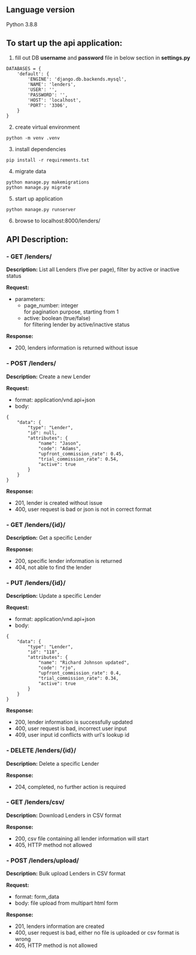 ## Language version  
Python 3.8.8

## To start up the api application:

1. fill out DB __username__ and __password__ file in below section in __settings.py__  
```
DATABASES = {
    'default': {
        'ENGINE': 'django.db.backends.mysql',
        'NAME': 'lenders',
        'USER': '',
        'PASSWORD': '',
        'HOST': 'localhost',
        'PORT': '3306',
    }
}
```

2. create virtual environment  
```
python -m venv .venv
```  

3. install dependencies  
```
pip install -r requirements.txt
```   

4. migrate data  
```
python manage.py makemigrations
python manage.py migrate
```  

5. start up application  
```
python manage.py runserver
```  

6. browse to localhost:8000/lenders/  
  
## API Description:

### - GET /lenders/
**Description:** List all Lenders (five per page), filter by active or inactive status  
  
**Request:**
- parameters:  
  - page_number: integer  
    for pagination purpose, starting from 1  
  - active: boolean (true/false)  
    for filtering lender by active/inactive status  
  
**Response:**  
  - 200, lenders information is returned without issue
  
### - POST /lenders/
**Description:** Create a new Lender  
  
**Request:**  
- format: application/vnd.api+json  
- body:  
```
{
    "data": {
        "type": "Lender",
        "id": null,
        "attributes": {
            "name": "Jason",
            "code": "Adams",
            "upfront_commission_rate": 0.45,
            "trial_commission_rate": 0.54,
            "active": true
        }
    }
}
```  
  
**Response:**   
  - 201, lender is created without issue  
  - 400, user request is bad or json is not in correct format  
  
### - GET /lenders/{id}/  
**Description:** Get a specific Lender  
  
**Response:**  
  - 200, specific lender information is returned  
  - 404, not able to find the lender  
  
### - PUT /lenders/{id}/  
**Description:** Update a specific Lender
  
**Request:**  
- format: application/vnd.api+json  
- body:  
```
{
    "data": {
        "type": "Lender",
        "id": "118",
        "attributes": {
            "name": "Richard Johnson updated",
            "code": "rjo",
            "upfront_commission_rate": 0.4,
            "trial_commission_rate": 0.34,
            "active": true
        }
    }
}
``` 
  
**Response:**  
  - 200, lender information is successfully updated  
  - 400, user request is bad, incorrect user input  
  - 409, user input id conflicts with url's lookup id  
  
### - DELETE /lenders/{id}/  
**Description:** Delete a specific Lender  
  
**Response:**  
  - 204, completed, no further action is required  
  
### - GET /lenders/csv/  
**Description:** Download Lenders in CSV format  
  
**Response:**  
  - 200, csv file containing all lender information will start  
  - 405, HTTP method not allowed

### - POST /lenders/upload/  
**Description:** Bulk upload Lenders in CSV format  
  
**Request:**  
- format: form_data  
- body: file upload from multipart html form  
  
**Response:**  
  - 201, lenders information are created
  - 400, user request is bad, either no file is uploaded or csv format is wrong
  - 405, HTTP method is not allowed
